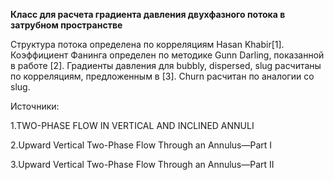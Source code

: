 **Класс для расчета градиента давления двухфазного потока в затрубном пространстве**

Структура потока определена по корреляциям Hasan Khabir[1]. Коэффициент Фанинга определен по методике Gunn Darling, показанной в работе [2]. Градиенты давления для bubbly, dispersed, slug расчитаны по корреляциям, предложенным в [3]. Churn расчитан по аналогии со slug.

Источники: 

1.TWO-PHASE FLOW IN VERTICAL AND INCLINED ANNULI

2.Upward Vertical Two-Phase Flow Through an Annulus—Part I 

3.Upward Vertical Two-Phase Flow Through an Annulus—Part II
